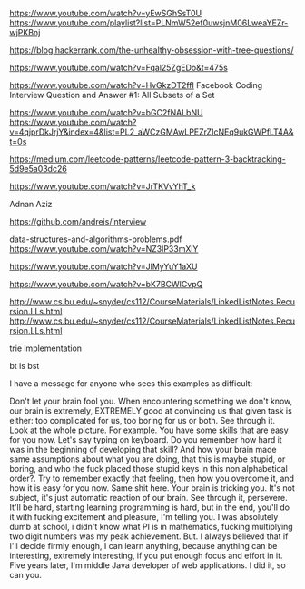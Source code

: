 https://www.youtube.com/watch?v=yEwSGhSsT0U
https://www.youtube.com/playlist?list=PLNmW52ef0uwsjnM06LweaYEZr-wjPKBnj

https://blog.hackerrank.com/the-unhealthy-obsession-with-tree-questions/

https://www.youtube.com/watch?v=Fqal25ZgEDo&t=475s

https://www.youtube.com/watch?v=HvGkzDT2ffI
Facebook Coding Interview Question and Answer #1: All Subsets of a Set

https://www.youtube.com/watch?v=bGC2fNALbNU
https://www.youtube.com/watch?v=4qjprDkJrjY&index=4&list=PL2_aWCzGMAwLPEZrZIcNEq9ukGWPfLT4A&t=0s


https://medium.com/leetcode-patterns/leetcode-pattern-3-backtracking-5d9e5a03dc26



https://www.youtube.com/watch?v=JrTKVvYhT_k

Adnan Aziz

https://github.com/andreis/interview

data-structures-and-algorithms-problems.pdf
https://www.youtube.com/watch?v=NZ3lP33mXlY

https://www.youtube.com/watch?v=JlMyYuY1aXU

https://www.youtube.com/watch?v=bK7BCWICvpQ



http://www.cs.bu.edu/~snyder/cs112/CourseMaterials/LinkedListNotes.Recursion.LLs.html
http://www.cs.bu.edu/~snyder/cs112/CourseMaterials/LinkedListNotes.Recursion.LLs.html



trie implementation

bt is bst


I have a message for anyone who sees this examples as difficult:

Don't let your brain fool you. When encountering something we don't know, our brain is extremely, EXTREMELY good at convincing us that given task is either: too complicated for us, too boring for us or both. See through it. Look at the whole picture. For example. You have some skills that are easy for you now. Let's say typing on keyboard. Do you remember how hard it was in the beginning of developing that skill? And how your brain made same assumptions about what you are doing, that this is maybe stupid, or boring, and who the fuck placed those stupid keys in this non alphabetical order?. Try to remember exactly that feeling, then how you overcome it, and how it is easy for you now. Same shit here. Your brain is tricking you. It's not subject, it's just automatic reaction of our brain. See through it, persevere. It'll be hard, starting learning programming is hard, but in the end, you'll do it with fucking excitement and pleasure, I'm telling you. I was absolutely dumb at school, i didn't know what PI is in mathematics, fucking multiplying two digit numbers was my peak achievement. But. I always believed that if I'll decide firmly enough, I can learn anything, because anything can be interesting, extremely interesting, if you put enough focus and effort in it. Five years later, I'm middle Java developer of web applications. I did it, so can you.﻿
